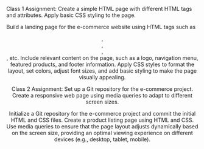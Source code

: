 Class 1
Assignment: Create a simple HTML page with different HTML tags and attributes. Apply basic CSS styling to the page.

Build a landing page for the e-commerce website using HTML tags such as <header>, <nav>, <section>, <footer>, etc.
Include relevant content on the page, such as a logo, navigation menu, featured products, and footer information.
Apply CSS styles to format the layout, set colors, adjust font sizes, and add basic styling to make the page visually appealing.

Class 2
Assignment: Set up a Git repository for the e-commerce project. Create a responsive web page using media queries to adapt to different screen sizes.

Initialize a Git repository for the e-commerce project and commit the initial HTML and CSS files.
Create a product listing page using HTML and CSS.
Use media queries to ensure that the page layout adjusts dynamically based on the screen size, providing an optimal viewing experience on different devices (e.g., desktop, tablet, mobile).
